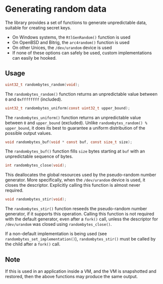 # Generating random data

The library provides a set of functions to generate unpredictable data, suitable for creating secret keys.

- On Windows systems, the `RtlGenRandom()` function is used
- On OpenBSD and Bitrig, the `arc4random()` function is used
- On other Unices, the `/dev/urandom` device is used
- If none of these options can safely be used, custom implementations can easily be hooked.

## Usage

```c
uint32_t randombytes_random(void);
```

The `randombytes_random()` function returns an unpredictable value between `0` and `0xffffffff` (included).

```c
uint32_t randombytes_uniform(const uint32_t upper_bound);
```

The `randombytes_uniform()` function returns an unpredictable value between `0` and `upper_bound` (excluded). Unlike `randombytes_random() % upper_bound`, it does its best to guarantee a uniform distribution of the possible output values.

```c
void randombytes_buf(void * const buf, const size_t size);
```

The `randombytes_buf()` function fills `size` bytes starting at `buf` with an unpredictable sequence of bytes.

```c
int randombytes_close(void);
```

This deallocates the global resources used by the pseudo-random number generator. More specifically, when the `/dev/urandom` device is used, it closes the descriptor.
Explicitly calling this function is almost never required.

```c
void randombytes_stir(void);
```

The `randombytes_stir()` function reseeds the pseudo-random number generator, if it supports this operation. Calling this function is not required with the default generator, even after a `fork()` call, unless the descriptor for `/dev/urandom` was closed using `randombytes_close()`.

If a non-default implementation is being used (see `randombytes_set_implementation()`), `randombytes_stir()` must be called by the child after a `fork()` call.

## Note

If this is used in an application inside a VM, and the VM is snapshotted and restored, then the above functions may produce the same output.

